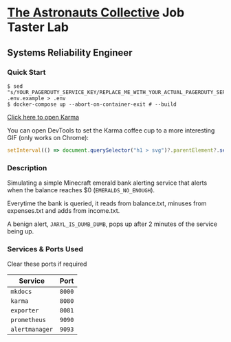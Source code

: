 # [The Astronauts Collective](https://www.hellotac.org/) Job Taster Lab
## Systems Reliability Engineer

### Quick Start
```shell
$ sed "s/YOUR_PAGERDUTY_SERVICE_KEY/REPLACE_ME_WITH_YOUR_ACTUAL_PAGERDUTY_SERVICE_KEY/g" .env.example > .env
$ docker-compose up --abort-on-container-exit # --build
```
[Click here to open Karma](http://127.0.0.1:8080/?q=%40state%3Dactive)

You can open DevTools to set the Karma coffee cup to a more interesting GIF (only works on Chrome):
```javascript
setInterval(() => document.querySelector("h1 > svg")?.parentElement?.setHTML("<img src='http://127.0.0.1:8000/references/assets/this-is-fine.gif'/>"), 100)
```

### Description
Simulating a simple Minecraft emerald bank alerting service that alerts when the balance reaches $0 (`EMERALDS_NO_ENOUGH`).

Everytime the bank is queried, it reads from balance.txt, minuses from expenses.txt and adds from income.txt.

A benign alert, `JARYL_IS_DUMB_DUMB`, pops up after 2 minutes of the service being up.

### Services & Ports Used
Clear these ports if required

| Service        | Port   |
|----------------|--------|
| `mkdocs`       | `8000` |
| `karma`        | `8080` |
| `exporter`     | `8081` |
| `prometheus`   | `9090` |
| `alertmanager` | `9093` |
